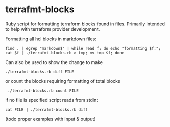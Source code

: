 terrafmt-blocks
==================

Ruby script for formatting terraform blocks found in files. Primarily intended to help with terraform provider development.

Formatting all hcl blocks in markdown files:
```shell
find . | egrep "markdown$" | while read f; do echo "formatting $f:"; cat $f | ./terrafmt-blocks.rb > tmp; mv tmp $f; done
``` 

Can also be used to show the change to make

```shell
./terrafmt-blocks.rb diff FILE
```

or count the blocks requiring formatting of total blocks

```shell
 ./terrafmt-blocks.rb count FILE
```

if no file is specified script reads from stdin:

```shell
cat FILE | ./terrafmt-blocks.rb diff
```

(todo proper examples with input & output)